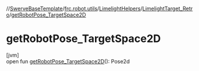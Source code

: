 //[SwerveBaseTemplate](../../../../index.md)/[frc.robot.utils](../../index.md)/[LimelightHelpers](../index.md)/[LimelightTarget_Retro](index.md)/[getRobotPose_TargetSpace2D](get-robot-pose_-target-space2-d.md)

# getRobotPose_TargetSpace2D

[jvm]\
open fun [getRobotPose_TargetSpace2D](get-robot-pose_-target-space2-d.md)(): Pose2d
